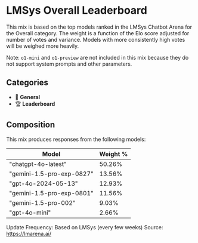 # LMSys Overall Leaderboard

This mix is based on the top models ranked in the LMSys Chatbot Arena for the Overall category. The weight is a function of the Elo score adjusted for number of votes and variance. Models with more consistently high votes will be weighed more heavily.

Note: `o1-mini` and `o1-preview` are not included in this mix because they do not support system prompts and other parameters.

## Categories

- 💬 **General**
- 🏆 **Leaderboard**

## Composition

This mix produces responses from the following models:

| Model                     | Weight % |
| ------------------------- | -------- |
| "chatgpt-4o-latest"       | 50.26%   |
| "gemini-1.5-pro-exp-0827" | 13.56%   |
| "gpt-4o-2024-05-13"       | 12.93%   |
| "gemini-1.5-pro-exp-0801" | 11.56%   |
| "gemini-1.5-pro-002"      | 9.03%    |
| "gpt-4o-mini"             | 2.66%    |

Update Frequency: Based on LMSys (every few weeks)
Source: <https://lmarena.ai/>
